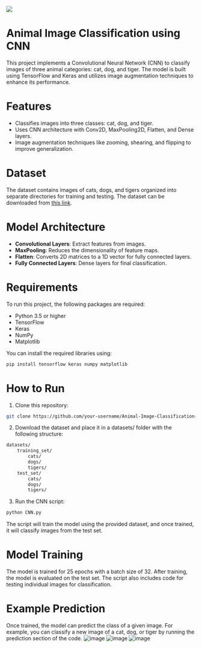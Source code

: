 ![](https://img.shields.io/badge/Python-red?style=for-the-badge&logo=python) 

# Animal Image Classification using CNN

This project implements a Convolutional Neural Network (CNN) to classify images of three animal categories: cat, dog, and tiger. The model is built using TensorFlow and Keras and utilizes image augmentation techniques to enhance its performance.

# Features
- Classifies images into three classes: cat, dog, and tiger.
- Uses CNN architecture with Conv2D, MaxPooling2D, Flatten, and Dense layers.
- Image augmentation techniques like zooming, shearing, and flipping to improve generalization.

# Dataset
The dataset contains images of cats, dogs, and tigers organized into separate directories for training and testing. The dataset can be downloaded from [this link](https://drive.google.com/file/d/1a_oH1olkINKoJjhngNe8aMeEi3-xSqUp/view?usp=sharing).

# Model Architecture
- **Convolutional Layers**: Extract features from images.
- **MaxPooling**: Reduces the dimensionality of feature maps.
- **Flatten**: Converts 2D matrices to a 1D vector for fully connected layers.
- **Fully Connected Layers**: Dense layers for final classification.

# Requirements
To run this project, the following packages are required:
- Python 3.5 or higher
- TensorFlow
- Keras
- NumPy
- Matplotlib

You can install the required libraries using:
```bash
pip install tensorflow keras numpy matplotlib
```

# How to Run
1. Clone this repository:
```bash
git clone https://github.com/your-username/Animal-Image-Classification-CNN.git
```
2. Download the dataset and place it in a datasets/ folder with the following structure:
```markdown
datasets/
    training_set/
        cats/
        dogs/
        tigers/
    test_set/
        cats/
        dogs/
        tigers/
```

3. Run the CNN script:
```bash
python CNN.py
```
The script will train the model using the provided dataset, and once trained, it will classify images from the test set.

# Model Training
The model is trained for 25 epochs with a batch size of 32. After training, the model is evaluated on the test set. The script also includes code for testing individual images for classification.

# Example Prediction
Once trained, the model can predict the class of a given image. For example, you can classify a new image of a cat, dog, or tiger by running the prediction section of the code.
![image](https://github.com/user-attachments/assets/28aa4f71-6610-4104-9671-ec8b6b70c180)
![image](https://github.com/user-attachments/assets/03acb1b0-7c38-4b15-98a4-794be094d369)
![image](https://github.com/user-attachments/assets/b0480066-2805-4eaf-bb2b-0aff11d8dbbd)



